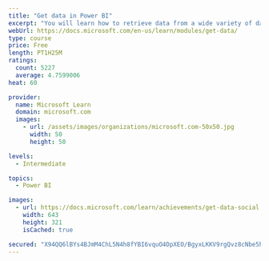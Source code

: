 ```yaml
---
title: "Get data in Power BI"
excerpt: "You will learn how to retrieve data from a wide variety of data sources, including Microsoft Excel, relational databases, and NoSQL data stores. You will also learn how to improve performance while retrieving data."
webUrl: https://docs.microsoft.com/en-us/learn/modules/get-data/
type: course
price: Free
length: PT1H25M
ratings:
  count: 5227
  average: 4.7599006
heat: 60

provider:
  name: Microsoft Learn
  domain: microsoft.com
  images:
    - url: /assets/images/organizations/microsoft.com-50x50.jpg
      width: 50
      height: 50

levels:
  - Intermediate

topics:
  - Power BI

images:
  - url: https://docs.microsoft.com/learn/achievements/get-data-social.png
    width: 643
    height: 321
    isCached: true

secured: "X94QQ6lBYs4BJmM4ChL5N4h8fYBI6vquO4DpXEO/BgyxLKKV9rgQvz8cNbe5hKXCglfCWgeuysIgi35OOI9vRecU8LlDL7vYrKG4PYmbABLT4L2zH7p+KDdZ0EIdFAU2mO74zZs3PkT5/TQuMuIktR4TUGdB0KTvRRLm//eK4K5h1oQkf5r10CFyCGKiNedJrvKOh1BONDVdJtgEW0VpRdzjnrZHsbOWOuOn9znnfwNAXTct1rrAcASixLz68Slhl2kXDAldFiNTF+IHwlqleWCvasHOw4R5e60mRM+//CX5u9y0xuFRbepP86IT3GgvNV1gyix0jtma4hbuUTR1ZvfHGs+m542oMyFLCIYZfHNfKS+XC2n3bn/ODfdkmiihVPWKJfFfYdyElBG4JpQ33UkyUctN3hvEGNaIrA5gZy0=;A4xTTDz5i3/JZXlGChGdaA=="
---
```


